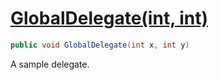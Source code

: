 # [GlobalDelegate(int, int)](../src/Core/Samples/Sample.cs#L5)
```cs
public void GlobalDelegate(int x, int y)
```

A sample delegate.

